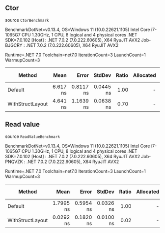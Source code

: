 ## Ctor
source `CtorBenchmark`

BenchmarkDotNet=v0.13.4, OS=Windows 11 (10.0.22621.1105)
Intel Core i7-1065G7 CPU 1.30GHz, 1 CPU, 8 logical and 4 physical cores
.NET SDK=7.0.102
[Host]     : .NET 7.0.2 (7.0.222.60605), X64 RyuJIT AVX2
Job-BJGCRY : .NET 7.0.2 (7.0.222.60605), X64 RyuJIT AVX2

Runtime=.NET 7.0  Toolchain=net7.0  IterationCount=3
LaunchCount=1  WarmupCount=3

|           Method |     Mean |     Error |    StdDev | Ratio | Allocated | Alloc Ratio |
|----------------- |---------:|----------:|----------:|------:|----------:|------------:|
|          Default | 6.617 ns | 0.8117 ns | 0.0445 ns |  1.00 |         - |          NA |
| WithStructLayout | 4.641 ns | 1.1639 ns | 0.0638 ns |  0.70 |         - |          NA |

## Read value
source `ReadValueBenchmark`

BenchmarkDotNet=v0.13.4, OS=Windows 11 (10.0.22621.1105)
Intel Core i7-1065G7 CPU 1.30GHz, 1 CPU, 8 logical and 4 physical cores
.NET SDK=7.0.102
[Host]     : .NET 7.0.2 (7.0.222.60605), X64 RyuJIT AVX2
Job-PNQVZK : .NET 7.0.2 (7.0.222.60605), X64 RyuJIT AVX2

Runtime=.NET 7.0  Toolchain=net7.0  IterationCount=3
LaunchCount=1  WarmupCount=3

|           Method |      Mean |     Error |    StdDev | Ratio | Allocated | Alloc Ratio |
|----------------- |----------:|----------:|----------:|------:|----------:|------------:|
|          Default | 1.7995 ns | 0.5954 ns | 0.0326 ns |  1.00 |         - |          NA |
| WithStructLayout | 0.0292 ns | 0.1820 ns | 0.0100 ns |  0.02 |         - |          NA |